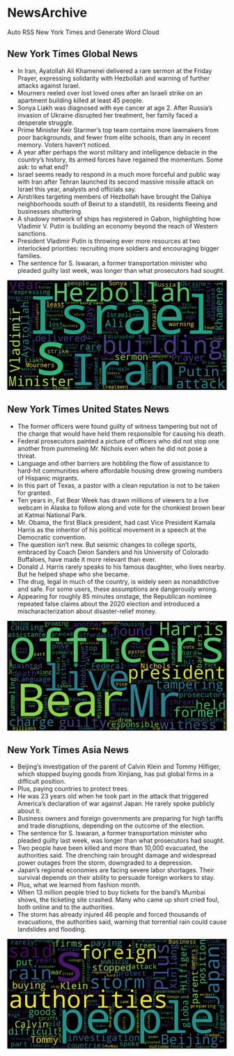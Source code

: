 # NewsArchive
Auto RSS New York Times and Generate Word Cloud

## New York Times Global News
* In Iran, Ayatollah Ali Khamenei delivered a rare sermon at the Friday Prayer, expressing solidarity with Hezbollah and warning of further attacks against Israel.
* Mourners reeled over lost loved ones after an Israeli strike on an apartment building killed at least 45 people.
* Sonya Liakh was diagnosed with eye cancer at age 2. After Russia’s invasion of Ukraine disrupted her treatment, her family faced a desperate struggle.
* Prime Minister Keir Starmer’s top team contains more lawmakers from poor backgrounds, and fewer from elite schools, than any in recent memory. Voters haven’t noticed.
* A year after perhaps the worst military and intelligence debacle in the country’s history, its armed forces have regained the momentum. Some ask: to what end?
* Israel seems ready to respond in a much more forceful and public way with Iran after Tehran launched its second massive missile attack on Israel this year, analysts and officials say.
* Airstrikes targeting members of Hezbollah have brought the Dahiya neighborhoods south of Beirut to a standstill, its residents fleeing and businesses shuttering.
* A shadowy network of ships has registered in Gabon, highlighting how Vladimir V. Putin is building an economy beyond the reach of Western sanctions.
* President Vladimir Putin is throwing ever more resources at two interlocked priorities: recruiting more soldiers and encouraging bigger families.
* The sentence for S. Iswaran, a former transportation minister who pleaded guilty last week, was longer than what prosecutors had sought.

![Global](./global.png)
## New York Times United States News
* The former officers were found guilty of witness tampering but not of the charge that would have held them responsible for causing his death.
* Federal prosecutors painted a picture of officers who did not stop one another from pummeling Mr. Nichols even when he did not pose a threat.
* Language and other barriers are hobbling the flow of assistance to hard-hit communities where affordable housing drew growing numbers of Hispanic migrants.
* In this part of Texas, a pastor with a clean reputation is not to be taken for granted.
* Ten years in, Fat Bear Week has drawn millions of viewers to a live webcam in Alaska to follow along and vote for the chonkiest brown bear at Katmai National Park.
* Mr. Obama, the first Black president, had cast Vice President Kamala Harris as the inheritor of his political movement in a speech at the Democratic convention.
* The question isn’t new. But seismic changes to college sports, embraced by Coach Deion Sanders and his University of Colorado Buffaloes, have made it more relevant than ever.
* Donald J. Harris rarely speaks to his famous daughter, who lives nearby. But he helped shape who she became.
* The drug, legal in much of the country, is widely seen as nonaddictive and safe. For some users, these assumptions are dangerously wrong.
* Appearing for roughly 85 minutes onstage, the Republican nominee repeated false claims about the 2020 election and introduced a mischaracterization about disaster-relief money.

![US](./usnews.png)
## New York Times Asia News
* Beijing’s investigation of the parent of Calvin Klein and Tommy Hilfiger, which stopped buying goods from Xinjiang, has put global firms in a difficult position.
* Plus, paying countries to protect trees.
* He was 23 years old when he took part in the attack that triggered America’s declaration of war against Japan. He rarely spoke publicly about it.
* Business owners and foreign governments are preparing for high tariffs and trade disruptions, depending on the outcome of the election.
* The sentence for S. Iswaran, a former transportation minister who pleaded guilty last week, was longer than what prosecutors had sought.
* Two people have been killed and more than 10,000 evacuated, the authorities said. The drenching rain brought damage and widespread power outages from the storm, downgraded to a depression.
* Japan’s regional economies are facing severe labor shortages. Their survival depends on their ability to persuade foreign workers to stay.
* Plus, what we learned from fashion month.
* When 13 million people tried to buy tickets for the band’s Mumbai shows, the ticketing site crashed. Many who came up short cried foul, both online and to the authorities.
* The storm has already injured 46 people and forced thousands of evacuations, the authorities said, warning that torrential rain could cause landslides and flooding.

![Asian](./asian.png)
